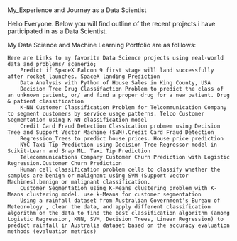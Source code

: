 # 
My_Experience and Journey as a Data Scientist

Hello Everyone. Below you will find outline of the recent projects i have participated in as a Data Scientist.
    

My Data Science and Machine Learning Portfolio are as folllows:

    Here are Links to my favorite Data Science projects using real-world data and problems/ scenerio;
        Predict if SpaceX Falcon 9 first stage will land successfully after rocket launches. SpaceX landing Prediction
        Data Analysis with Python of House Sales in King County, USA
        Decision Tree Drug Classifaction Problem to predict the class of an unknown patient, or/ and find a proper drug for a new patient. Drug & patient classification
        K-NN Customer Classification Problem for Telcommunication Company to segment customers by service usage patterns. Telco Customer Segmentation using K-NN classification model
        Credit Card Fraud Detection Classication probmem using Decision Tree and Support Vector Machine (SVM).Credit Card Fraud Detection
        Regression_Trees to predict house prices. House price prediction
        NYC Taxi Tip Prediction using Decision Tree Regressor model in Scikit-Learn and Snap ML. Taxi Tip Prediction
        Telecommunications Company Customer Churn Prediction with Logistic Regression.Customer Churn Prediction
        Human cell classification problem cells to classify whether the samples are benign or malignant using SVM (Support Vector Machines).benign or malignant classification.
        Customer Segmentation using K-Means clustering problem with K-Means clustering model. use k-Means for customer segmentation
        Using a rainfall dataset from Australian Government's Bureau of Meteorology , clean the data, and apply different classification algorithm on the data to find the best classification algorithm (among Logistic Regression, KNN, SVM, Decision Trees, Linear Regression) to predict rainfall in Australia dataset based on the accuracy evaluation methods (evaluation metrics)
